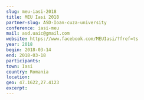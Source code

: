 ```yaml
---
slug: meu-iasi-2018
title: MEU Iasi 2018
partner-slug: ASD-Ioan-cuza-university
conference: iasi-meu
mail: asd.uaic@gmail.com
website: https://www.facebook.com/MEUIasi/?fref=ts
year: 2018
begin: 2018-03-14
end: 2018-03-18
participants:
town: Iasi
country: Romania
location:
geo: 47.1622,27.4123
excerpt:
---
```

